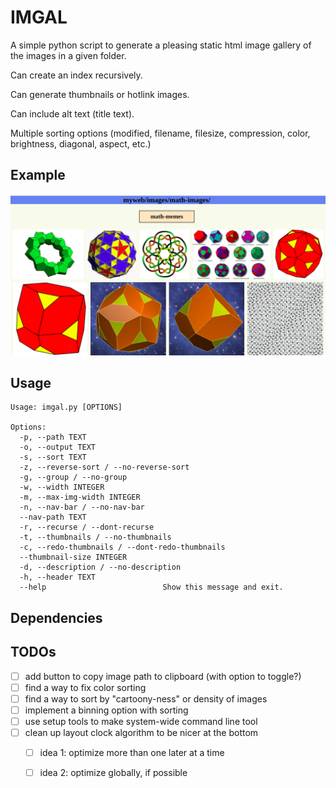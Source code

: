 # IMGAL

A simple python script to generate a pleasing static html image gallery of the images in a given folder.

Can create an index recursively.

Can generate thumbnails or hotlink images.

Can include alt text (title text).

Multiple sorting options (modified, filename, filesize, compression, color, brightness, diagonal, aspect, etc.)

## Example

![](imgal-example.png)

## Usage

```
Usage: imgal.py [OPTIONS]

Options:
  -p, --path TEXT
  -o, --output TEXT
  -s, --sort TEXT
  -z, --reverse-sort / --no-reverse-sort
  -g, --group / --no-group
  -w, --width INTEGER
  -m, --max-img-width INTEGER
  -n, --nav-bar / --no-nav-bar
  --nav-path TEXT
  -r, --recurse / --dont-recurse
  -t, --thumbnails / --no-thumbnails
  -c, --redo-thumbnails / --dont-redo-thumbnails
  --thumbnail-size INTEGER
  -d, --description / --no-description
  -h, --header TEXT
  --help                          Show this message and exit.

```

## Dependencies

## TODOs

- [ ] add button to copy image path to clipboard (with option to toggle?)
- [ ] find a way to fix color sorting
- [ ] find a way to sort by "cartoony-ness" or density of images
- [ ] implement a binning option with sorting 
- [ ] use setup tools to make system-wide command line tool
- [ ] clean up layout clock algorithm to be nicer at the bottom
  - [ ] idea 1: optimize more than one later at a time
  - [ ] idea 2: optimize globally, if possible

